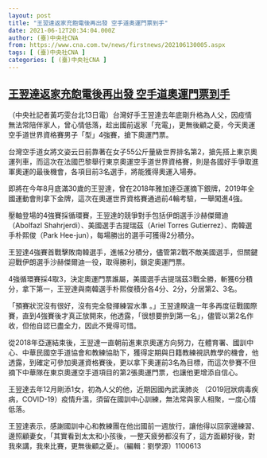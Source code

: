 ```yaml
---
layout: post
title: "王翌達返家充飽電後再出發 空手道奧運門票到手"
date: 2021-06-12T20:34:04.000Z
author: (臺)中央社CNA
from: https://www.cna.com.tw/news/firstnews/202106130005.aspx
tags: [ (臺)中央社CNA ]
categories: [ (臺)中央社CNA ]
---
```

<!--1623530044000-->
[王翌達返家充飽電後再出發 空手道奧運門票到手](https://www.cna.com.tw/news/firstnews/202106130005.aspx)
------

<div>
<div></div><div class="paragraph"><p>（中央社記者黃巧雯台北13日電）台灣好手王翌達去年底剛升格為人父，因疫情無法常陪伴家人，曾心情低落，趁出國前返家「充電」，更無後顧之憂，今天奧運空手道世界資格賽男子「型」4強賽，搶下奧運門票。</p><p>台灣空手道女將文姿云日前靠著在女子55公斤量級世界排名第2，搶先搭上東京奧運列車，而這次在法國巴黎舉行東京奧運空手道世界資格賽，則是各國好手爭取進軍奧運的最後機會，各項目前3名選手，將能獲得奧運入場券。</p><p>即將在今年8月底滿30歲的王翌達，曾在2018年雅加達亞運摘下銀牌，2019年全國運動會則拿下金牌，這次在奧運世界資格賽通過前4輪考驗，一舉闖進4強。</p><p>壓軸登場的4強賽採循環賽，王翌達的競爭對手包括伊朗選手沙赫傑爾迪（Abolfazl Shahrjerdi）、美國選手古提瑞茲（Ariel Torres Gutierrez）、南韓選手朴熙俊（Park Hee-jun），每場勝出的選手可獲得2分積分。</p><p>王翌達4強賽首戰擊敗南韓選手，進帳2分積分，儘管第2戰不敵美國選手，但關鍵迎戰伊朗選手沙赫傑爾迪一役，取得勝利，鎖定奧運門票。</p><p>4強循環賽採4取3，決定奧運門票誰屬，美國選手古提瑞茲3戰全勝，斬獲6分積分，拿下第一，王翌達與南韓選手朴熙俊積分各4分、2分，分居第2、3名。</p><p>「預賽狀況沒有很好，沒有完全發揮練習水準 。」王翌達睽違一年多再度征戰國際賽，直到4強賽後才真正放開來，他透露，「很想要拚到第一名」，儘管以第2名作收，但他自認已盡全力，因此不覺得可惜。</p><p>從2018年亞運結束後，王翌達一直朝前進東京奧運方向努力，在體育署、國訓中心、中華民國空手道協會和教練協助下，獲得定期與日籍教練視訊教學的機會，他透露，到確定可參加奧運資格賽後，更以拿下奧運前3名為目標，而這次參賽不但摘下中華隊在東京奧運空手道項目的第2張奧運門票，也讓他更增添自信心。</p><p>王翌達去年12月剛添1女，初為人父的他，近期因國內武漢肺炎 （2019冠狀病毒疾病，COVID-19）疫情升溫，須留在國訓中心訓練，無法常與家人相聚，一度心情低落。</p><p>王翌達表示，感謝國訓中心和教練團在他出國前一週放行，讓他得以回家邊練習、邊照顧妻女，「其實看到太太和小孩後，一整天疲勞都沒有了，這方面顧好後，對我來講，我來比賽，更無後顧之憂」。（編輯：劉學源）1100613</p></div>
</div>
